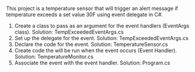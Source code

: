 This project is a temperature sensor that will trigger an alert message if temperature exceeds a set value 30F using event delegate in C#.
1)   Create a class to pass as an argument for the event handlers (EventArgs class).
       Solution: TempExceededEventArgs.cs
2)   Set up the delegate for the event.
   Solution: TempExceededEventArgs.cs
3)   Declare the code for the event.
   Solution: TemperatureSensor.cs
4)   Create code the will be run when the event occurs (Event Handler).
   Solution: TemperatureMonitor.cs
5)   Associate the event with the event handler.
     Solution: Program.cs
